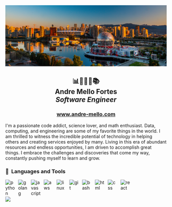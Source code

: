 <img src="https://raw.githubusercontent.com/ComputationTime/ComputationTime/main/vancouver.jpg" />

<h2 align="center">📊👨🏻‍💻📚<br/>Andre Mello Fortes<br/><em>Software Engineer</em><br/></h2>
<h3 align="center"><a align="center" href="https://andre-mello.com">www.andre-mello.com</a></h3>



<p>
I'm a passionate code addict, science lover, and math enthusiast. Data, computing, and engineering are some of my favorite things in the world. I am thrilled to witness the incredible potential of technology in helping others and creating services enjoyed by many.
Living in this era of abundant resources and endless opportunities, I am driven to accomplish great things. I embrace the challenges and discoveries that come my way, constantly pushing myself to learn and grow.
</p>
     
<h3>🧰&nbsp Languages and Tools</h3>

<img align="left" alt="python" width="30px" style="padding-right:10px;"  src="https://cdn.jsdelivr.net/gh/devicons/devicon/icons/python/python-original.svg" />
 
 <img align="left" alt="golang" width="30px" style="padding-right:10px;" src="https://cdn.jsdelivr.net/gh/devicons/devicon/icons/go/go-original.svg" />
 
<img align="left" alt="javascript" width="30px" style="padding-right:10px;" src="https://cdn.jsdelivr.net/gh/devicons/devicon/icons/javascript/javascript-original.svg" />

<img align="left" alt="aws" width="30px" style="padding-right:10px;" 
 src="https://cdn.jsdelivr.net/gh/devicons/devicon/icons/amazonwebservices/amazonwebservices-original.svg" />

<img align="left" alt="linux" width="30px" style="padding-right:10px;"
 src="https://cdn.jsdelivr.net/gh/devicons/devicon/icons/linux/linux-original.svg" />

<img align="left" alt="git" width="30px" style="padding-right:10px;" src="https://cdn.jsdelivr.net/gh/devicons/devicon/icons/git/git-original.svg" />
     
<img align="left" alt="bash" width="30px" style="padding-right:10px;" src="https://cdn.jsdelivr.net/gh/devicons/devicon/icons/bash/bash-plain.svg" />
          
          
<img align="left" alt="html" width="30px" style="padding-right:10px;" 
 src="https://cdn.jsdelivr.net/gh/devicons/devicon/icons/html5/html5-original.svg" />
     
<img align="left" alt="css" width="30px" style="padding-right:10px;"
 src="https://cdn.jsdelivr.net/gh/devicons/devicon/icons/css3/css3-original.svg" />
          
<img align="left" alt="react" width="30px" style="padding-right:10px;"  src="https://cdn.jsdelivr.net/gh/devicons/devicon/icons/react/react-original.svg" />

<br/>
<br/>
<br/>
<img align="center" src="https://github-readme-stats.vercel.app/api/top-langs/?username=computationtime&langs_count=6&hide=c,c%2B%2B,matlab,objective-c,jupyter+notebook,astro,gdscript,mdx&layout=donut" />
